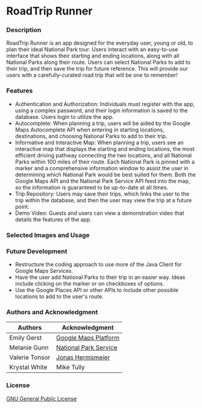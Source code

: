 # RoadTrip Runner

### Description
RoadTrip Runner is an app designed for the everyday user, young or old, to plan their ideal National Park tour.  Users interact with an easy-to-use interface that shows their starting and ending locations, along with all National Parks along their route. Users can select National Parks to add to their trip, and then save the trip for future reference. This will provide our users with a carefully-curated road trip that will be one to remember!

### Features
* Authentication and Authorization: Individuals must register with the app, using a complex password, and their login information is saved to the database. Users login to utilize the app.
* Autocomplete: When planning a trip, users will be aided by the Google Maps Autocomplete API when entering in starting locations, destinations, and choosing National Parks to add to their trip.    
* Informative and Interactive Map: When planning a trip, users see an interactive map that displays the starting and ending locations, the most efficient driving pathway connecting the two locations, and all National Parks within 100 miles of their route. Each National Park is pinned with a marker and a comprehensive information window to assist the user in determining which National Park would be best suited for them. Both the Google Maps API and the National Park Service API feed into the map, so the information is guaranteed to be up-to-date at all times. 
* Trip Repository: Users may save their trips, which links the user to the trip within the database, and then the user may view the trip at a future point.
* Demo Video: Guests and users can view a demonstration video that details the features of the app.

### Selected Images and Usage


### Future Development
* Restructure the coding approach to use more of the Java Client for Google Maps Services.
* Have the user add National Parks to their trip in an easier way. Ideas include clicking on the marker or on checkboxes of options.
* Use the Google Places API or other APIs to include other possible locations to add to the user's route.

### Authors and Acknowledgment
|Authors   |Acknowledgment   |
|---|---|
|  Emily Gerst |  [Google Maps Platform](https://developers.google.com/maps) |
|  Melanie Gunn |  [National Park Service](https://www.nps.gov/subjects/developer/api-documentation.htm) |
|  Valerie Tonsor |  [Jonas Hermsmeier](https://github.com/jhermsmeier/node-google-polyline/blob/master/lib/decode.js) |
| Krystal White  | Mike Tully  |


### License
[GNU General Public License](https://choosealicense.com/licenses/gpl-3.0/)